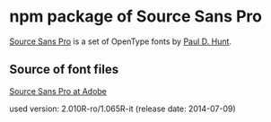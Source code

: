 # npm package of Source Sans Pro

[Source Sans Pro](https://github.com/adobe-fonts/source-sans-pro/) is a set of OpenType fonts by [Paul D. Hunt](mailto:opensourcefonts@adobe.com).


## Source of font files

[Source Sans Pro at Adobe](https://github.com/adobe-fonts/source-sans-pro/)

used version: 2.010R-ro/1.065R-it (release date: 2014-07-09)